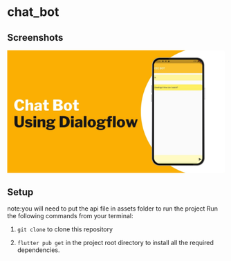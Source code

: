 # chat_bot
## Screenshots

![bmi (820 x 360 px)](https://raw.githubusercontent.com/nibinpsreenivas/chat_bot/main/2.jpg)

## Setup
note:you will need to put the api file in assets folder to run the project 
Run the following commands from your terminal:

1) `git clone` to clone this repository 

2) `flutter pub get` in the project root directory to install all the required dependencies.
